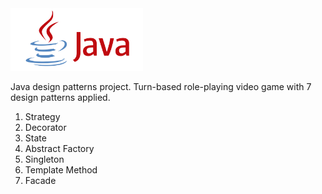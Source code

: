 <img src="https://github.com/jorgecasase/github-repos-img/blob/main/img/java.png" alt="java" height="100"/>

Java design patterns project. Turn-based role-playing video game with 7 design patterns applied.
1. Strategy
2. Decorator
3. State
4. Abstract Factory
5. Singleton
6. Template Method
7. Facade
